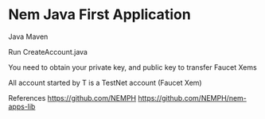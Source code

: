 # Nem Java First Application
Java Maven

Run CreateAccount.java

You need to obtain your private key, and public key to transfer Faucet Xems

All account started by T is a TestNet account (Faucet Xem)

References
https://github.com/NEMPH
https://github.com/NEMPH/nem-apps-lib